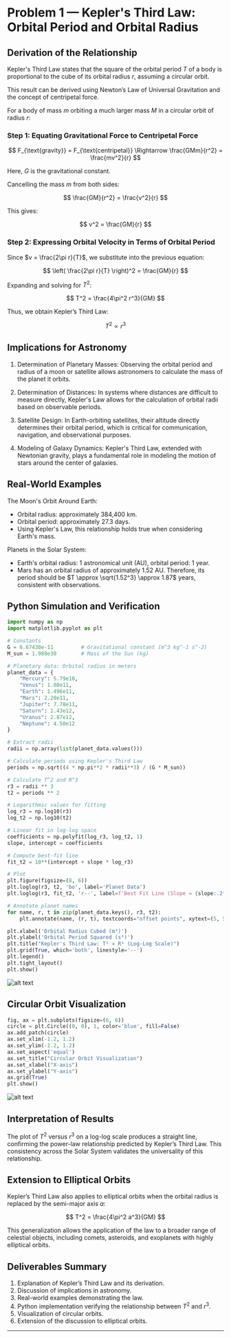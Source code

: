 # Problem 1 — Kepler's Third Law: Orbital Period and Orbital Radius

## Derivation of the Relationship

Kepler's Third Law states that the square of the orbital period $T$ of a body is proportional to the cube of its orbital radius $r$, assuming a circular orbit.

This result can be derived using Newton’s Law of Universal Gravitation and the concept of centripetal force.

For a body of mass $m$ orbiting a much larger mass $M$ in a circular orbit of radius $r$:

### Step 1: Equating Gravitational Force to Centripetal Force

$$
 F_{\text{gravity}} = F_{\text{centripetal}} \Rightarrow \frac{GMm}{r^2} = \frac{mv^2}{r}
$$

Here, $G$ is the gravitational constant.

Cancelling the mass $m$ from both sides:

$$
 \frac{GM}{r^2} = \frac{v^2}{r}
$$

This gives:

$$
 v^2 = \frac{GM}{r}
$$

### Step 2: Expressing Orbital Velocity in Terms of Orbital Period

Since $v = \frac{2\pi r}{T}$, we substitute into the previous equation:

$$
 \left( \frac{2\pi r}{T} \right)^2 = \frac{GM}{r}
$$

Expanding and solving for $T^2$:

$$
 T^2 = \frac{4\pi^2 r^3}{GM}
$$

Thus, we obtain Kepler’s Third Law:

$$
 T^2 \propto r^3
$$

## Implications for Astronomy

1. Determination of Planetary Masses: Observing the orbital period and radius of a moon or satellite allows astronomers to calculate the mass of the planet it orbits.

2. Determination of Distances: In systems where distances are difficult to measure directly, Kepler's Law allows for the calculation of orbital radii based on observable periods.

3. Satellite Design: In Earth-orbiting satellites, their altitude directly determines their orbital period, which is critical for communication, navigation, and observational purposes.

4. Modeling of Galaxy Dynamics: Kepler's Third Law, extended with Newtonian gravity, plays a fundamental role in modeling the motion of stars around the center of galaxies.

## Real-World Examples

The Moon's Orbit Around Earth:

- Orbital radius: approximately 384,400 km.
- Orbital period: approximately 27.3 days.
- Using Kepler's Law, this relationship holds true when considering Earth's mass.


Planets in the Solar System:

- Earth's orbital radius: 1 astronomical unit (AU), orbital period: 1 year.
- Mars has an orbital radius of approximately 1.52 AU. Therefore, its period should be $T \approx \sqrt{1.52^3} \approx 1.87$ years, consistent with observations.

## Python Simulation and Verification

```python
import numpy as np
import matplotlib.pyplot as plt

# Constants
G = 6.67430e-11         # Gravitational constant (m^3 kg^-1 s^-2)
M_sun = 1.989e30        # Mass of the Sun (kg)

# Planetary data: Orbital radius in meters
planet_data = {
    "Mercury": 5.79e10,
    "Venus": 1.08e11,
    "Earth": 1.496e11,
    "Mars": 2.28e11,
    "Jupiter": 7.78e11,
    "Saturn": 1.43e12,
    "Uranus": 2.87e12,
    "Neptune": 4.50e12
}

# Extract radii
radii = np.array(list(planet_data.values()))

# Calculate periods using Kepler's Third Law
periods = np.sqrt((4 * np.pi**2 * radii**3) / (G * M_sun))

# Calculate T^2 and R^3
r3 = radii ** 3
t2 = periods ** 2

# Logarithmic values for fitting
log_r3 = np.log10(r3)
log_t2 = np.log10(t2)

# Linear fit in log-log space
coefficients = np.polyfit(log_r3, log_t2, 1)
slope, intercept = coefficients

# Compute best-fit line
fit_t2 = 10**(intercept + slope * log_r3)

# Plot
plt.figure(figsize=(8, 6))
plt.loglog(r3, t2, 'bo', label='Planet Data')
plt.loglog(r3, fit_t2, 'r--', label=f'Best Fit Line (Slope = {slope:.2f})')

# Annotate planet names
for name, r, t in zip(planet_data.keys(), r3, t2):
    plt.annotate(name, (r, t), textcoords="offset points", xytext=(5, 5), ha='left')

plt.xlabel('Orbital Radius Cubed (m³)')
plt.ylabel('Orbital Period Squared (s²)')
plt.title("Kepler's Third Law: T² ∝ R³ (Log-Log Scale)")
plt.grid(True, which='both', linestyle='--')
plt.legend()
plt.tight_layout()
plt.show()

```
![alt text](image-4.png)

## Circular Orbit Visualization

```python
fig, ax = plt.subplots(figsize=(6, 6))
circle = plt.Circle((0, 0), 1, color='blue', fill=False)
ax.add_patch(circle)
ax.set_xlim(-1.2, 1.2)
ax.set_ylim(-1.2, 1.2)
ax.set_aspect('equal')
ax.set_title("Circular Orbit Visualization")
ax.set_xlabel("X-axis")
ax.set_ylabel("Y-axis")
ax.grid(True)
plt.show()
```
![alt text](image-5.png)

## Interpretation of Results

The plot of $T^2$ versus $r^3$ on a log-log scale produces a straight line, confirming the power-law relationship predicted by Kepler’s Third Law. This consistency across the Solar System validates the universality of this relationship.

## Extension to Elliptical Orbits

Kepler’s Third Law also applies to elliptical orbits when the orbital radius is replaced by the semi-major axis $a$:

$$
 T^2 = \frac{4\pi^2 a^3}{GM}
$$

This generalization allows the application of the law to a broader range of celestial objects, including comets, asteroids, and exoplanets with highly elliptical orbits.

## Deliverables Summary

1. Explanation of Kepler’s Third Law and its derivation.
2. Discussion of implications in astronomy.
3. Real-world examples demonstrating the law.
4. Python implementation verifying the relationship between $T^2$ and $r^3$.
5. Visualization of circular orbits.
6. Extension of the discussion to elliptical orbits.

---
